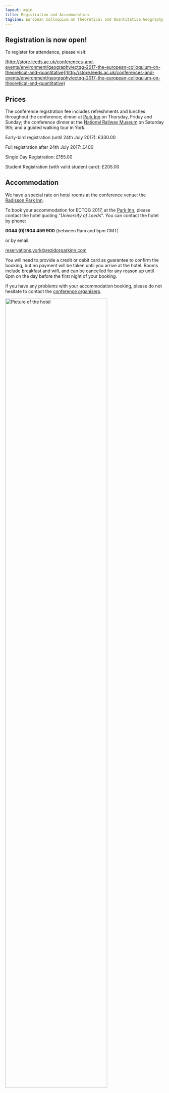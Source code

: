 ```yaml
---
layout: main
title: Registration and Accommodation
tagline: European Colloquium on Theoretical and Quantitative Geography
---
```


## Registration is now open!

To register for attendance, please visit:

[http://store.leeds.ac.uk/conferences-and-events/environment/geography/ectqg-2017-the-european-colloquium-on-theoretical-and-quantitative](http://store.leeds.ac.uk/conferences-and-events/environment/geography/ectqg-2017-the-european-colloquium-on-theoretical-and-quantitative)

## Prices

The conference registration fee includes refreshments and lunches throughout the conference; dinner at [Park Inn](https://www.parkinn.co.uk/hotel-york) on Thursday, Friday and Sunday; the conference dinner at the [National Railway Museum](http://www.nrm.org.uk/) on Saturday 9th; and a guided walking tour in York.

Early-bird registration (until 24th July 2017): £330.00

Full registration after 24th July 2017: £400

Single Day Registration: £155.00

Student Registration (with valid student card): £205.00


## Accommodation

We have a special rate on hotel rooms at the conference venue: the [Radisson Park Inn](https://www.parkinn.co.uk/hotel-york). 
 
To book your accommodation for ECTQG 2017, at the [Park Inn](https://www.parkinn.co.uk/hotel-york), please contact the hotel quoting "_University of Leeds_". You can contact the hotel by phone: 

**0044 (0)1904 459 900** (between 9am and 5pm GMT)

or by email: 

[reservations.york@rezidorparkinn.com](mailto:reservations.york@rezidorparkinn.com)

You will need to provide a credit or debit card as guarantee to confirm the booking, but no payment will be taken until you arrive at the hotel.  Rooms include breakfast and wifi, and can be cancelled for any reason up until 6pm on the day before the first night of your booking.

If you have any problems with your accommodation booking, please do not hesitate to contact the [conference organisers]({{site.baseurl}}/organisers.html).

<a href="https://www.parkinn.co.uk/hotel-york">
<img style="width:80%;" src="https://www.parkinn.co.uk/cs/Satellite?blobcol=urldata&blobkey=id&blobtable=MungoBlobs&blobwhere=1369353562914&ssbinary=true" alt="Picture of the hotel" /></a>